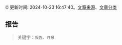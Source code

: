 :alarm_clock: 更新时间: 2024-10-23 16:47:40。[文章来源](/README.md)、[文章分类](/TAGS.md)

## 报告


> 关键字：`报告`、`月报`



